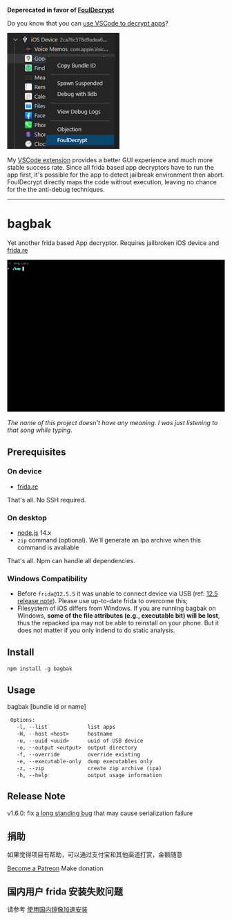 **Deperecated in favor of [FoulDecrypt](https://github.com/NyaMisty/fouldecrypt)**

Do you know that you can [use VSCode to decrypt apps](https://github.com/ChiChou/vscode-frida)?

![](images/vscode.png)

My [VSCode extension](https://marketplace.visualstudio.com/items?itemName=CodeColorist.vscode-frida) provides a better GUI experience and much more stable success rate. Since all frida based app decryptors have to run the app first, it's possible for the app to detect jailbreak environment then abort. FoulDecrypt directly maps the code without execution, leaving no chance for the the anti-debug techniques.

----

# bagbak

Yet another frida based App decryptor. Requires jailbroken iOS device and [frida.re](https://www.frida.re/)

![demo](images/screenshot.gif)

*The name of this project doesn't have any meaning. I was just listening to that song while typing.*

## Prerequisites

### On device

* [frida.re](https://www.frida.re/docs/ios/)

That's all. No SSH required.

### On desktop

* [node.js](https://nodejs.org/) 14.x
* `zip` command (optional). We'll generate an ipa archive when this command is avaliable

That's all. Npm can handle all dependencies.

### Windows Compatibility

* Before `frida@12.5.5` it was unable to connect device via USB (ref: [12.5 release note](https://frida.re/news/2019/05/15/frida-12-5-released/)). Please use up-to-date frida to overcome this;
* Filesystem of iOS differs from Windows. If you are running bagbak on Windows, **some of the file attributes (e.g., executable bit) will be lost**, thus the repacked ipa may not be able to reinstall on your phone. But it does not matter if you only indend to do static analysis.

## Install

```
npm install -g bagbak
```

## Usage

bagbak [bundle id or name]

```
 Options:
   -l, --list             list apps
   -H, --host <host>      hostname
   -u, --uuid <uuid>      uuid of USB device
   -o, --output <output>  output directory
   -f, --override         override existing
   -e, --executable-only  dump executables only
   -z, --zip              create zip archive (ipa)
   -h, --help             output usage information
```

## Release Note

v1.6.0: fix [a long standing bug](https://github.com/ChiChou/bagbak/issues/46) that may cause serialization failure

## 捐助

如果觉得项目有帮助，可以通过支付宝和其他渠道打赏，金额随意

[Become a Patreon](http://patreon.com/codecolorist) Make donation

## 国内用户 frida 安装失败问题

请参考 [使用国内镜像加速安装](https://github.com/chaitin/passionfruit/wiki/%E4%BD%BF%E7%94%A8%E5%9B%BD%E5%86%85%E9%95%9C%E5%83%8F%E5%8A%A0%E9%80%9F%E5%AE%89%E8%A3%85#%E9%A2%84%E7%BC%96%E8%AF%91%E5%8C%85%E5%A4%B1%E8%B4%A5)
